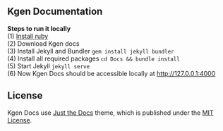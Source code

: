 ## Kgen Documentation

**Steps to run it locally** <br>
(1) [Install ruby](https://jekyllrb.com/docs/installation/) <br>
(2) Download Kgen docs <br>
(3) Install Jekyll and Bundler `gem install jekyll bundler`<br>
(4) Install all required packages `cd Docs && bundle install` <br>
(5) Start Jekyll `jekyll serve` <br>
(6) Now Kgen Docs should be accessible locally at http://127.0.0.1:4000 <br>

## License

Kgen Docs use [Just the Docs](https://just-the-docs.github.io) theme, which is published under the [MIT License](http://opensource.org/licenses/MIT).
